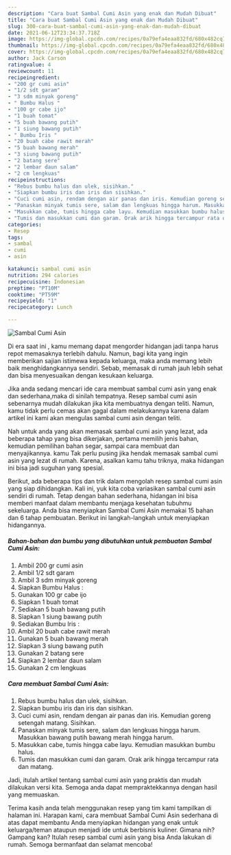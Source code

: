 ```yaml
---
description: "Cara buat Sambal Cumi Asin yang enak dan Mudah Dibuat"
title: "Cara buat Sambal Cumi Asin yang enak dan Mudah Dibuat"
slug: 300-cara-buat-sambal-cumi-asin-yang-enak-dan-mudah-dibuat
date: 2021-06-12T23:34:37.718Z
image: https://img-global.cpcdn.com/recipes/0a79efa4eaa832fd/680x482cq70/sambal-cumi-asin-foto-resep-utama.jpg
thumbnail: https://img-global.cpcdn.com/recipes/0a79efa4eaa832fd/680x482cq70/sambal-cumi-asin-foto-resep-utama.jpg
cover: https://img-global.cpcdn.com/recipes/0a79efa4eaa832fd/680x482cq70/sambal-cumi-asin-foto-resep-utama.jpg
author: Jack Carson
ratingvalue: 4
reviewcount: 11
recipeingredient:
- "200 gr cumi asin"
- "1/2 sdt garam"
- "3 sdm minyak goreng"
- " Bumbu Halus "
- "100 gr cabe ijo"
- "1 buah tomat"
- "5 buah bawang putih"
- "1 siung bawang putih"
- " Bumbu Iris "
- "20 buah cabe rawit merah"
- "5 buah bawang merah"
- "3 siung bawang putih"
- "2 batang sere"
- "2 lembar daun salam"
- "2 cm lengkuas"
recipeinstructions:
- "Rebus bumbu halus dan ulek, sisihkan."
- "Siapkan bumbu iris dan iris dan sisihkan."
- "Cuci cumi asin, rendam dengan air panas dan iris. Kemudian goreng setengah matang. Sisihkan."
- "Panaskan minyak tumis sere, salam dan lengkuas hingga harum. Masukkan bawang putih bawang merah hingga harum."
- "Masukkan cabe, tumis hingga cabe layu. Kemudian masukkan bumbu halus."
- "Tumis dan masukkan cumi dan garam. Orak arik hingga tercampur rata dan matang."
categories:
- Resep
tags:
- sambal
- cumi
- asin

katakunci: sambal cumi asin 
nutrition: 294 calories
recipecuisine: Indonesian
preptime: "PT10M"
cooktime: "PT59M"
recipeyield: "1"
recipecategory: Lunch

---
```



![Sambal Cumi Asin](https://img-global.cpcdn.com/recipes/0a79efa4eaa832fd/680x482cq70/sambal-cumi-asin-foto-resep-utama.jpg)

Di era  saat ini , kamu memang dapat mengorder hidangan jadi tanpa harus repot memasaknya terlebih dahulu. Namun, bagi kita yang ingin memberikan sajian istimewa kepada keluarga, maka anda memang lebih baik menghidangkannya sendiri. Sebab, memasak di rumah jauh lebih sehat dan bisa menyesuaikan dengan kesukaan keluarga.

Jika anda sedang mencari ide cara membuat sambal cumi asin yang enak dan sederhana,maka di sinilah tempatnya. Resep sambal cumi asin  sebenarnya mudah dilakukan jika kita membuatnya dengan teliti. Namun, kamu tidak perlu cemas akan gagal dalam melakukannya 
karena dalam artikel ini kami akan mengulas sambal cumi asin dengan teliti.  



Nah untuk anda yang akan memasak sambal cumi asin yang lezat, ada beberapa tahap yang bisa dikerjakan, pertama memilih jenis bahan, kemudian pemilihan bahan segar, sampai cara membuat dan menyajikannya. kamu Tak perlu pusing jika hendak memasak sambal cumi asin yang lezat di rumah. Karena, asalkan kamu  tahu triknya, maka hidangan ini bisa jadi suguhan yang spesial.

Berikut, ada beberapa tips dan trik dalam mengolah resep sambal cumi asin yang siap dihidangkan. Kali ini, yuk kita coba variasikan sambal cumi asin sendiri di rumah. Tetap dengan bahan sederhana, hidangan ini bisa memberi manfaat dalam membantu menjaga kesehatan tubuhmu sekeluarga. Anda bisa menyiapkan Sambal Cumi Asin memakai 15 bahan dan 6 tahap pembuatan. Berikut ini langkah-langkah untuk menyiapkan hidangannya.

<!--inarticleads1-->

##### Bahan-bahan dan bumbu yang dibutuhkan untuk pembuatan Sambal Cumi Asin:

1. Ambil 200 gr cumi asin
1. Ambil 1/2 sdt garam
1. Ambil 3 sdm minyak goreng
1. Siapkan  Bumbu Halus :
1. Gunakan 100 gr cabe ijo
1. Siapkan 1 buah tomat
1. Sediakan 5 buah bawang putih
1. Siapkan 1 siung bawang putih
1. Sediakan  Bumbu Iris :
1. Ambil 20 buah cabe rawit merah
1. Gunakan 5 buah bawang merah
1. Siapkan 3 siung bawang putih
1. Gunakan 2 batang sere
1. Siapkan 2 lembar daun salam
1. Gunakan 2 cm lengkuas




<!--inarticleads2-->

##### Cara membuat Sambal Cumi Asin:

1. Rebus bumbu halus dan ulek, sisihkan.
1. Siapkan bumbu iris dan iris dan sisihkan.
1. Cuci cumi asin, rendam dengan air panas dan iris. Kemudian goreng setengah matang. Sisihkan.
1. Panaskan minyak tumis sere, salam dan lengkuas hingga harum. Masukkan bawang putih bawang merah hingga harum.
1. Masukkan cabe, tumis hingga cabe layu. Kemudian masukkan bumbu halus.
1. Tumis dan masukkan cumi dan garam. Orak arik hingga tercampur rata dan matang.




Jadi, itulah artikel tentang  sambal cumi asin  yang praktis dan mudah dilakukan versi kita. Semoga anda dapat mempraktekkannya dengan hasil yang memuaskan. 

Terima kasih anda telah menggunakan resep yang tim kami tampilkan di halaman ini. Harapan kami, cara membuat  Sambal Cumi Asin sederhana di atas dapat membantu Anda menyiapkan hidangan yang enak untuk keluarga/teman ataupun menjadi ide untuk berbisnis kuliner. Gimana nih? Gampang kan? Itulah resep sambal cumi asin yang bisa Anda lakukan di rumah. Semoga bermanfaat dan selamat mencoba!

